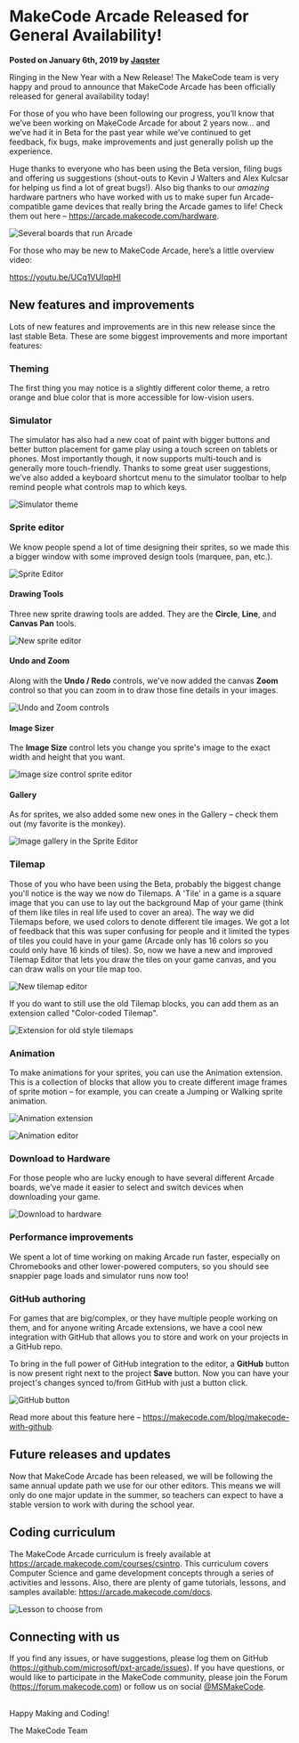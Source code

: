 # MakeCode Arcade Released for General Availability!

**Posted on January 6th, 2019 by [Jaqster](https://github.com/jaqster)**

Ringing in the New Year with a New Release! The MakeCode team is very happy and proud to announce that MakeCode Arcade has been officially released for general availability today!

For those of you who have been following our progress, you’ll know that we’ve been working on MakeCode Arcade for about 2 years now... and we’ve had it in Beta for the past year while we’ve continued to get feedback, fix bugs, make improvements and just generally polish up the experience.

Huge thanks to everyone who has been using the Beta version, filing bugs and offering us suggestions (shout-outs to Kevin J Walters and Alex Kulcsar for helping us find a lot of great bugs!). Also big thanks to our *amazing* hardware partners who have worked with us to make super fun Arcade-compatible game devices that really bring the Arcade games to life!  Check them out here – https://arcade.makecode.com/hardware.  
 
![Several boards that run Arcade](/static/blog/arcade/general-release/arcade-boards.jpg)

For those who may be new to MakeCode Arcade, here’s a little overview video:

https://youtu.be/UCq1VUIqpHI

## New features and improvements

Lots of new features and improvements are in this new release since the last stable Beta. These are some biggest improvements and more important features:

### Theming

The first thing you may notice is a slightly different color theme, a retro orange and blue color that is more accessible for low-vision users.

### Simulator

The simulator has also had a new coat of paint with bigger buttons and better button placement for game play using a touch screen on tablets or phones. Most importantly though, it now supports multi-touch and is generally more touch-friendly. Thanks to some great user suggestions, we’ve also added a keyboard shortcut menu to the simulator toolbar to help remind people what controls map to which keys.
 
![Simulator theme](/static/blog/arcade/general-release/theme-simulator.png)

### Sprite editor

We know people spend a lot of time designing their sprites, so we made this a bigger window with some improved design tools (marquee, pan, etc.).   
 
![Sprite Editor](/static/blog/arcade/general-release/sprite-editor.png)

#### Drawing Tools

Three new sprite drawing tools are added. They are the **Circle**, **Line**, and **Canvas Pan** tools.

![New sprite editor](/static/blog/arcade/general-release/drawing-tools.png)

#### Undo and Zoom

Along with the **Undo / Redo** controls, we've now added the canvas **Zoom** control so that you can zoom in to draw those fine details in your images.

![Undo and Zoom controls](/static/blog/arcade/general-release/undo-zoom.png)

#### Image Sizer

The **Image Size** control lets you change you sprite's image to the exact width and height that you want.

![Image size control sprite editor](/static/blog/arcade/general-release/image-sizer.png)

#### Gallery

As for sprites, we also added some new ones in the Gallery – check them out (my favorite is the monkey). 
 
![Image gallery in the Sprite Editor](/static/blog/arcade/general-release/gallery.png)

### Tilemap

Those of you who have been using the Beta, probably the biggest change you'll notice is the way we now do Tilemaps. A 'Tile' in a game is a square image that you can use to lay out the background Map of your game (think of them like tiles in real life used to cover an area). The way we did Tilemaps before, we used colors to denote different tile images. We got a lot of feedback that this was super confusing for people and it limited the types of tiles you could have in your game (Arcade only has 16 colors so you could only have 16 kinds of tiles). So, now we have a new and improved Tilemap Editor that lets you draw the tiles on your game canvas, and you can draw walls on your tile map too. 
 
![New tilemap editor](/static/blog/arcade/general-release/tile-map-editor.png)

If you do want to still use the old Tilemap blocks, you can add them as an extension called "Color-coded Tilemap".
 
![Extension for old style tilemaps](/static/blog/arcade/general-release/old-tile-map.png)

### Animation

To make animations for your sprites, you can use the Animation extension. This is a collection of blocks that allow you to create different image frames of sprite motion – for example, you can create a Jumping or Walking sprite animation. 
 
![Animation extension](/static/blog/arcade/general-release/animation-extension.png)

![Animation editor](/static/blog/arcade/general-release/animation-editor.png)

### Download to Hardware

For those people who are lucky enough to have several different Arcade boards, we’ve made it easier to select and switch devices when downloading your game. 
 
![Download to hardware](/static/blog/arcade/general-release/download-hardware.png)

### Performance improvements

We spent a lot of time working on making Arcade run faster, especially on Chromebooks and other lower-powered computers, so you should see snappier page loads and simulator runs now too!

### GitHub authoring

For games that are big/complex, or they have multiple people working on them, and for anyone writing Arcade extensions, we have a cool new integration with GitHub that allows you to store and work on your projects in a GitHub repo.   

To bring in the full power of GitHub integration to the editor, a **GitHub** button is now present right next to the project **Save** button. Now you can have your project's changes synced to/from GitHub with just a button click.

![GitHub button](/static/blog/arcade/general-release/github-integrate.png)

Read more about this feature here – https://makecode.com/blog/makecode-with-github.

## Future releases and updates

Now that MakeCode Arcade has been released, we will be following the same annual update path we use for our other editors. This means we will only do one major update in the summer, so teachers can expect to have a stable version to work with during the school year.

## Coding curriculum

The MakeCode Arcade curriculum is freely available at https://arcade.makecode.com/courses/csintro. This curriculum covers Computer Science and game development concepts through a series of activities and lessons. Also, there are plenty of game tutorials, lessons, and samples available: https://arcade.makecode.com/docs. 
 
![Lesson to choose from](/static/blog/arcade/general-release/lessons.png)

## Connecting with us

If you find any issues, or have suggestions, please log them on GitHub (https://github.com/microsoft/pxt-arcade/issues). If you have questions, or would like to participate in the MakeCode community, please join the Forum (https://forum.makecode.com) or follow us on social [@MSMakeCode](https://twitter.com/MSMakeCode).

<br/>
Happy Making and Coding!

The MakeCode Team